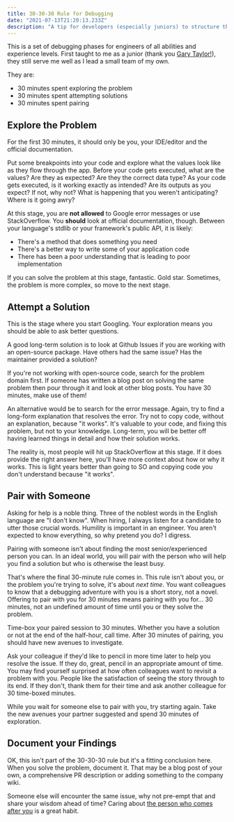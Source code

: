 ```yaml
---
title: 30-30-30 Rule for Debugging
date: "2021-07-13T21:20:13.233Z"
description: "A tip for developers (especially juniors) to structure their debugging time"
---
```


This is a set of debugging phases for engineers of all abilities and experience levels. First taught to me as a junior (thank you [Gary Taylor!](https://github.com/garytaylor)), they still serve me well as I lead a small team of my own.

They are:

- 30 minutes spent exploring the problem
- 30 minutes spent attempting solutions
- 30 minutes spent pairing

## Explore the Problem

For the first 30 minutes, it should only be you, your IDE/editor and the official documentation.

Put some breakpoints into your code and explore what the values look like as they flow through the app. Before your code gets executed, what are the values? Are they as expected? Are they the correct data type? As your code gets executed, is it working exactly as intended? Are its outputs as you expect? If not, why not? What is happening that you weren't anticipating? Where is it going awry?

At this stage, you are **not allowed** to Google error messages or use StackOverflow. You **should** look at official documentation, though. Between your language's stdlib or your framework's public API, it is likely:

- There's a method that does something you need
- There's a better way to write some of your application code
- There has been a poor understanding that is leading to poor implementation

If you can solve the problem at this stage, fantastic. Gold star. Sometimes, the problem is more complex, so move to the next stage.

## Attempt a Solution

This is the stage where you start Googling. Your exploration means you should be able to ask better questions.

A good long-term solution is to look at Github Issues if you are working with an open-source package. Have others had the same issue? Has the maintainer provided a solution?

If you're not working with open-source code, search for the problem domain first. If someone has written a blog post on solving the same problem then pour through it and look at other blog posts. You have 30 minutes, make use of them!

An alternative would be to search for the error message. Again, try to find a long-form explanation that resolves the error. Try not to copy code, without an explanation, because "it works". It's valuable to your code, and fixing this problem, but not to your knowledge. Long-term, you will be better off having learned things in detail and how their solution works.

The reality is, most people will hit up StackOverflow at this stage. If it does provide the right answer here, you'll have more context about how or why it works. This is light years better than going to SO and copying code you don't understand because "it works".

## Pair with Someone

Asking for help is a noble thing. Three of the noblest words in the English language are "I don't know". When hiring, I always listen for a candidate to utter those crucial words. Humility is important in an engineer. You aren't expected to know everything, so why pretend you do? I digress.

Pairing with someone isn't about finding the most senior/experienced person you can. In an ideal world, you will pair with the person who will help you find a solution but who is otherwise the least busy.

That's where the final 30-minute rule comes in. This rule isn't about you, or the problem you're trying to solve, it's about _next time_. You want colleagues to know that a debugging adventure with you is a short story, not a novel. Offering to pair with you for 30 minutes means pairing with you for... 30 minutes, not an undefined amount of time until you or they solve the problem.

Time-box your paired session to 30 minutes. Whether you have a solution or not at the end of the half-hour, call time. After 30 minutes of pairing, you should have new avenues to investigate.

Ask your colleague if they'd like to pencil in more time later to help you resolve the issue. If they do, great, pencil in an appropriate amount of time. You may find yourself surprised at how often colleagues want to revisit a problem with you. People like the satisfaction of seeing the story through to its end. If they don't, thank them for their time and ask another colleague for 30 time-boxed minutes.

While you wait for someone else to pair with you, try starting again. Take the new avenues your partner suggested and spend 30 minutes of exploration.

## Document your Findings

OK, this isn't part of the 30-30-30 rule but it's a fitting conclusion here. When you solve the problem, document it. That may be a blog post of your own, a comprehensive PR description or adding something to the company wiki.

Someone else will encounter the same issue, why not pre-empt that and share your wisdom ahead of time? Caring about [the person who comes after you](https://blog.stivaros.com/the-developer-after-you-hates-you/) is a great habit.
